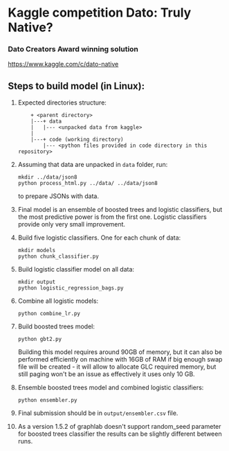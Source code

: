 # Kaggle competition Dato: Truly Native?
### Dato Creators Award winning solution
https://www.kaggle.com/c/dato-native

## Steps to build model (in Linux):

1. Expected directories structure:

    ```
        + <parent directory>
        |---+ data
        |   |--- <unpacked data from kaggle>
        |
        |---+ code (working directory)
            |--- <python files provided in code directory in this repository>
    ```
2. Assuming that data are unpacked in `data` folder, run:

    ```
    mkdir ../data/json8
    python process_html.py ../data/ ../data/json8
    ```
   to prepare JSONs with data.
3. Final model is an ensemble of boosted trees and logistic classifiers,
   but the most predictive power is from the first one. Logistic classifiers
   provide only very small improvement.
4. Build five logistic classifiers. One for each chunk of data:
	
	```
	mkdir models
	python chunk_classifier.py
	```
5. Build logistic classifier model on all data:

	```
	mkdir output
	python logistic_regression_bags.py
	```
6. Combine all logistic models:

	```
	python combine_lr.py
	```
7. Build boosted trees model:

	```
	python gbt2.py
	```
   Building this model requires around 90GB of memory, but it can also be
   performed efficiently on machine with 16GB of RAM if big enough swap file
   will be created - it will allow to allocate GLC required memory, but still
   paging won't be an issue as effectively it uses only 10 GB.
8. Ensemble boosted trees model and combined logistic classifiers:

	```
	python ensembler.py
	```
9. Final submission should be in `output/ensembler.csv` file.
10. As a version 1.5.2 of graphlab doesn't support random_seed parameter for
    boosted trees classifier the results can be slightly different between
    runs.
